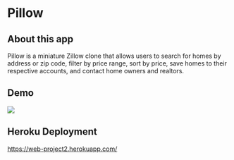 # Pillow 

## About this app

Pillow is a miniature Zillow clone that allows users to search for homes by address or zip code, filter by price range, sort by price, save homes to their respective accounts, and contact home owners and realtors. 

## Demo
![](Pillow.gif)

## Heroku Deployment

https://web-project2.herokuapp.com/